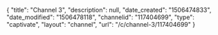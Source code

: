 {
    "title": "Channel 3",
    "description": null,
    "date_created": "1506474833",
    "date_modified": "1506478118",
    "channelid": "117404699",
    "type": "captivate",
    "layout": "channel",
    "url": "\/c\/channel-3\/117404699"
}